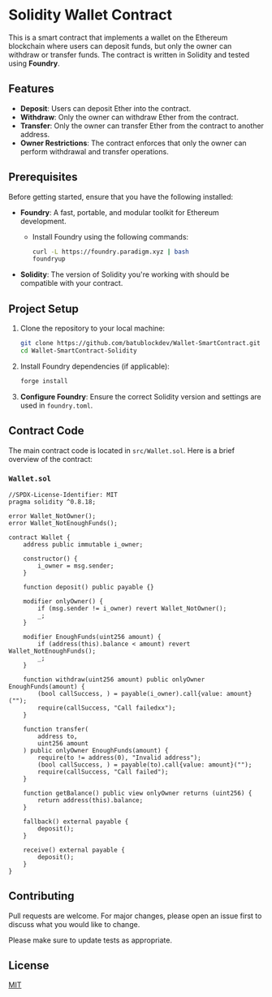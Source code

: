 # Solidity Wallet Contract

This is a smart contract that implements a wallet on the Ethereum blockchain where users can deposit funds, but only the owner can withdraw or transfer funds. The contract is written in Solidity and tested using **Foundry**.

## Features

- **Deposit**: Users can deposit Ether into the contract.
- **Withdraw**: Only the owner can withdraw Ether from the contract.
- **Transfer**: Only the owner can transfer Ether from the contract to another address.
- **Owner Restrictions**: The contract enforces that only the owner can perform withdrawal and transfer operations.

## Prerequisites

Before getting started, ensure that you have the following installed:

- **Foundry**: A fast, portable, and modular toolkit for Ethereum development.
  - Install Foundry using the following commands:
    ```bash
    curl -L https://foundry.paradigm.xyz | bash
    foundryup
    ```

- **Solidity**: The version of Solidity you're working with should be compatible with your contract.

## Project Setup

1. Clone the repository to your local machine:

    ```bash
    git clone https://github.com/batublockdev/Wallet-SmartContract.git
    cd Wallet-SmartContract-Solidity
    ```

2. Install Foundry dependencies (if applicable):

    ```bash
    forge install
    ```

3. **Configure Foundry**: Ensure the correct Solidity version and settings are used in `foundry.toml`.

## Contract Code

The main contract code is located in `src/Wallet.sol`. Here is a brief overview of the contract:

### `Wallet.sol`

```solidity
//SPDX-License-Identifier: MIT
pragma solidity ^0.8.18;

error Wallet_NotOwner();
error Wallet_NotEnoughFunds();

contract Wallet {
    address public immutable i_owner;

    constructor() {
        i_owner = msg.sender;
    }

    function deposit() public payable {}

    modifier onlyOwner() {
        if (msg.sender != i_owner) revert Wallet_NotOwner();
        _;
    }

    modifier EnoughFunds(uint256 amount) {
        if (address(this).balance < amount) revert Wallet_NotEnoughFunds();
        _;
    }

    function withdraw(uint256 amount) public onlyOwner EnoughFunds(amount) {
        (bool callSuccess, ) = payable(i_owner).call{value: amount}("");
        require(callSuccess, "Call failedxx");
    }

    function transfer(
        address to,
        uint256 amount
    ) public onlyOwner EnoughFunds(amount) {
        require(to != address(0), "Invalid address");
        (bool callSuccess, ) = payable(to).call{value: amount}("");
        require(callSuccess, "Call failed");
    }

    function getBalance() public view onlyOwner returns (uint256) {
        return address(this).balance;
    }

    fallback() external payable {
        deposit();
    }

    receive() external payable {
        deposit();
    }
}
```


## Contributing

Pull requests are welcome. For major changes, please open an issue first
to discuss what you would like to change.

Please make sure to update tests as appropriate.

## License

[MIT](https://choosealicense.com/licenses/mit/)